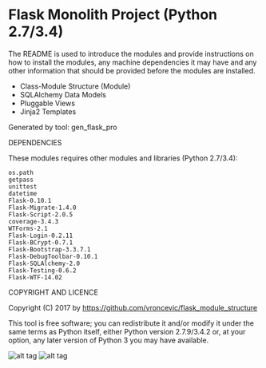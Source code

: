 Flask Monolith Project (Python 2.7/3.4)
================================================================================

The README is used to introduce the modules and provide instructions on
how to install the modules, any machine dependencies it may have and any
other information that should be provided before the modules are installed.

* Class-Module Structure (Module)
* SQLAlchemy Data Models
* Pluggable Views
* Jinja2 Templates

Generated by tool: gen_flask_pro

DEPENDENCIES

These modules requires other modules and libraries (Python 2.7/3.4):

	os.path
	getpass
	unittest
	datetime
	Flask-0.10.1
	Flask-Migrate-1.4.0
	Flask-Script-2.0.5
	coverage-3.4.3
	WTForms-2.1
	Flask-Login-0.2.11
	Flask-BCrypt-0.7.1
	Flask-Bootstrap-3.3.7.1
	Flask-DebugToolbar-0.10.1
	Flask-SQLAlchemy-2.0
	Flask-Testing-0.6.2
	Flask-WTF-14.02

COPYRIGHT AND LICENCE

Copyright (C) 2017 by https://github.com/vroncevic/flask_module_structure

This tool is free software; you can redistribute it and/or modify
it under the same terms as Python itself, either Python version 2.7.9/3.4.2 or,
at your option, any later version of Python 3 you may have available.

![alt tag](https://raw.githubusercontent.com/vroncevic/flask_module_structure/master/python_logo.png)
![alt tag](https://raw.githubusercontent.com/vroncevic/flask_module_structure/master/linux_logo.jpg)

